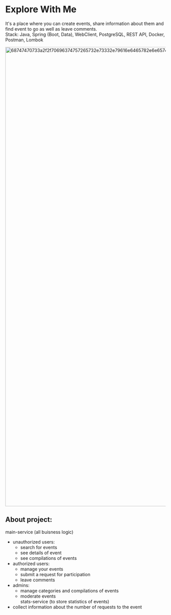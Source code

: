 # Explore With Me
It's a place where you can create events, share information about them and find event to go as well as leave comments.<br>
Stack: Java, Spring (Boot, Data), WebClient, PostgreSQL, REST API, Docker, Postman, Lombok

<img width="1440" alt="68747470733a2f2f70696374757265732e73332e79616e6465782e6e65742f7265736f75726365732f5331395f30392d325f313637343535383734382e706e67" src="https://github.com/xdpxrt/java-explore-with-me/assets/106801220/699ca5c0-d47f-4c19-b2c6-152281cae3ef">

## About project: 

main-service (all buisness logic)
  - unauthorized users:
    - search for events
    - see details of event
    - see compilations of events
  - authorized users:
    - manage your events
    - submit a request for participation
    - leave comments
  - admins:
    - manage categories and compilations of events
    - moderate events <br>
stats-service (to store statistics of events)
  -  collect information about the number of requests to the event
